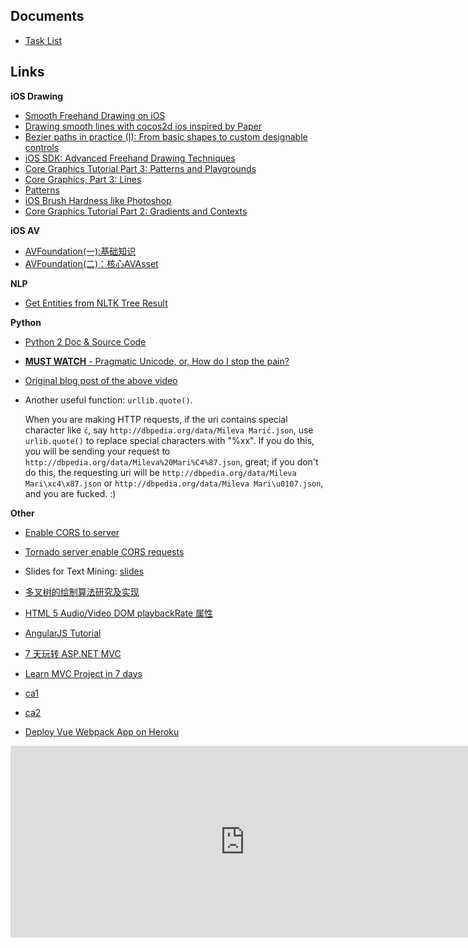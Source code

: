 ## Documents

- [Task List](https://github.com/cheng-kang/notepad/blob/master/task-list.md)

## Links

**iOS Drawing**

- [Smooth Freehand Drawing on iOS](http://code.tutsplus.com/tutorials/smooth-freehand-drawing-on-ios--mobile-13164)
- [Drawing smooth lines with cocos2d ios inspired by Paper](http://merowing.info/2012/04/drawing-smooth-lines-with-cocos2d-ios-inspired-by-paper/)
- [Bezier paths in practice (I): From basic shapes to custom designable controls](http://digitalleaves.com/blog/2015/07/bezier-paths-in-practice-i-from-basic-shapes-to-custom-designable-controls/)
- [iOS SDK: Advanced Freehand Drawing Techniques](https://code.tutsplus.com/tutorials/ios-sdk-advanced-freehand-drawing-techniques--mobile-15602)
- [Core Graphics Tutorial Part 3: Patterns and Playgrounds](https://www.raywenderlich.com/90695/modern-core-graphics-with-swift-part-3)
- [Core Graphics, Part 3: Lines](https://www.bignerdranch.com/blog/core-graphics-part-three-lines/)
- [Patterns](https://developer.apple.com/library/content/documentation/GraphicsImaging/Conceptual/drawingwithquartz2d/dq_patterns/dq_patterns.html)
- [iOS Brush Hardness like Photoshop](http://stackoverflow.com/questions/11945735/ios-brush-hardness-like-photoshop)
- [Core Graphics Tutorial Part 2: Gradients and Contexts](https://www.raywenderlich.com/90693/modern-core-graphics-with-swift-part-2)

**iOS AV**

- [AVFoundation(一):基础知识](http://www.jianshu.com/p/485e946f80b4)
- [AVFoundation(二)：核心AVAsset](http://www.jianshu.com/p/9805be76ee68)

**NLP**

- [Get Entities from NLTK Tree Result](https://stackoverflow.com/questions/26210567/get-entities-from-nltk-tree-result)

**Python**
- [Python 2 Doc & Source Code](https://fossies.org/dox/Python-2.7.13/index.html)
- [**MUST WATCH** - Pragmatic Unicode, or, How do I stop the pain?](https://youtu.be/sgHbC6udIqc)
- [Original blog post of the above video](https://nedbatchelder.com/text/unipain.html)
- Another useful function: `urllib.quote()`. 
  
  When you are making HTTP requests, if the uri contains special character like `ć`, say `http://dbpedia.org/data/Mileva Marić.json`, use `urlib.quote()` to replace special characters with "%xx". If you do this, you will be sending your request to `http://dbpedia.org/data/Mileva%20Mari%C4%87.json`, great; if you don't do this, the requesting uri will be `http://dbpedia.org/data/Mileva Mari\xc4\x87.json` or `http://dbpedia.org/data/Mileva Mari\u0107.json`, and you are fucked. :)

**Other**

- [Enable CORS to server](https://enable-cors.org/server.html)
- [Tornado server enable CORS requests](https://stackoverflow.com/questions/35254742/tornado-server-enable-cors-requests)
- Slides for Text Mining: [slides](https://docs.google.com/presentation/d/1rprhyK6lsA2ygJwAJIP14BT_Bb8D-PVn4sasq4IsYKw/edit?usp=sharing)
- [多叉树的绘制算法研究及实现](http://pan.baidu.com/s/1gen83kf)
- [HTML 5 Audio/Video DOM playbackRate 属性](http://www.w3school.com.cn/tags/av_prop_playbackrate.asp)
- [AngularJS Tutorial](https://github.com/curran/screencasts/tree/gh-pages/introToAngular)
- [7 天玩转 ASP.NET MVC](https://segmentfault.com/a/1190000003502296)
- [Learn MVC Project in 7 days](http://www.codeproject.com/Articles/866143/Learn-MVC-step-by-step-in-days-Day)


- [ca1](https://dribbble.com/shots/1916234-Traveller-App/attachments/328725)
- [ca2](https://dribbble.com/shots/1709807-GIF-Blog-App)

- [Deploy Vue Webpack App on Heroku](https://medium.com/@sagarjauhari/quick-n-clean-way-to-deploy-vue-webpack-apps-on-heroku-b522d3904bc8)

<iframe src="https://mars.jpl.nasa.gov/participate/send-your-name/insight/?action=getcert&e=1&pid=3&cn=732003331119&" width="750" height="307" scrolling="no" frameborder="0"></iframe>
            
